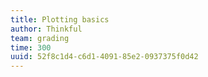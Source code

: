 ```yaml
---
title: Plotting basics
author: Thinkful
team: grading
time: 300
uuid: 52f8c1d4-c6d1-4091-85e2-0937375f0d42
---
```


<jupyter height="1000" notebook-name="plotting_basics" course-code="DSBC" />